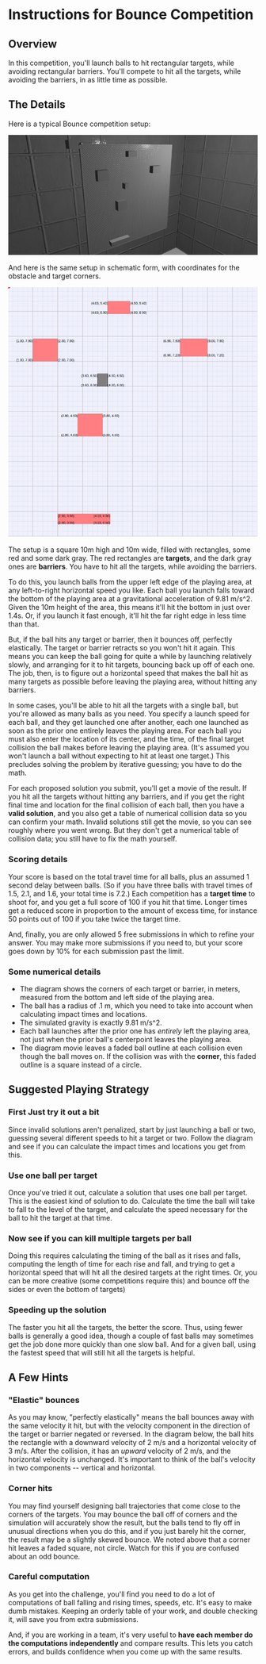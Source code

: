 <link rel="stylesheet" type="text/css" media="all" href="../../CmpDocs.css" />

# Instructions for Bounce Competition

## Overview
In this competition, you'll launch balls to hit rectangular targets, while avoiding rectangular barriers.  You'll compete to hit all the targets, while avoiding the barriers, in as little time as possible.

## The Details
Here is a typical Bounce competition setup:

![Bounce 3D Image](./Bounce3D.png)

And here is the same setup in schematic form, with coordinates for the obstacle and target corners.

![Bounce Diagram](./BounceDiagram.png)

The setup is a square 10m high and 10m wide, filled with rectangles, some red and some dark gray.  The red rectangles are **targets**, and the dark gray ones are **barriers**.  You have to hit all the targets, while avoiding the barriers.

To do this, you launch balls from the upper left edge of the playing area, at any left-to-right horizontal speed you like.  Each ball you launch falls toward the bottom of the playing area at a gravitational acceleration of 9.81 m/s^2.  Given the 10m height of the area, this means it'll hit the bottom in just over 1.4s.  Or, if you launch it fast enough, it'll hit the far right edge in less time than that.

But, if the ball hits any target or barrier, then it bounces off, perfectly elastically.  The target or barrier retracts so you won't hit it again.  This means you can keep the ball going for quite a while by launching relatively slowly, and arranging for it to hit targets, bouncing back up off of each one.  The job, then, is to figure out a horizontal speed that makes the ball hit as many targets as possible before leaving the playing area, without hitting any barriers.

In some cases, you'll be able to hit all the targets with a single ball, but you're allowed as many balls as you need.  You specify a launch speed for each ball, and they get launched one after another, each one launched as soon as the prior one entirely leaves the playing area.  For each ball you must also enter the location of its center, and the time, of the final target collision the ball makes before leaving the playing area.  (It's assumed you won't launch a ball without expecting to hit at least one target.)  This precludes solving the problem by iterative guessing; you have to do the math.

For each proposed solution you submit, you'll get a movie of the result.  If you hit all the targets without hitting any barriers, and if you get the right final time and location for the final collision of each ball, then you have a **valid solution**, and you also get a table of numerical collision data so you can confirm your math.  Invalid solutions still get the movie, so you can see roughly where you went wrong.  But they don't get a numerical table of collision data; you still have to fix the math yourself.

### Scoring details
Your score is based on the total travel time for all balls, plus an assumed 1 second delay between balls.  (So if you have three balls with travel times of 1.5, 2.1, and 1.6, your total time is 7.2.)  Each competition has a **target time** to shoot for, and you get a full score of 100 if you hit that time.  Longer times get a reduced score in proportion to the amount of excess time, for instance 50 points out of 100 if you take twice the target time.

And, finally, you are only allowed 5 free submissions in which to refine your answer.  You may make more submissions if you need to, but your score goes down by 10% for each submission past the limit.

### Some numerical details
 * The diagram shows the corners of each target or barrier, in meters, measured from the bottom and left side of the playing area.  
  * The ball has a radius of .1 m, which you need to take into account when calculating impact times and locations.  
   * The simulated gravity is exactly 9.81 m/s^2.  
   * Each ball launches after the prior one has *entirely* left the playing area, not just when the prior ball's centerpoint leaves the playing area.
   * The diagram movie leaves a faded ball outline at each collision even though the ball moves on.  If the collision was with the **corner**, this faded outline is a square instead of a circle.

## Suggested Playing Strategy

### First Just try it out a bit
Since invalid solutions aren't penalized, start by just launching a ball or two, guessing several different speeds to hit a target or two.  Follow the diagram and see if you can calculate the impact times and locations you get from this.

### Use one ball per target
Once you've tried it out, calculate a solution that uses one ball per target.  This is the easiest kind of solution to do.  Calculate the time the ball will take to fall to the level of the target, and calculate the speed necessary for the ball to hit the target at that time.

### Now see if you can kill multiple targets per ball
Doing this requires calculating the timing of the ball as it rises and falls, computing the length of time for each rise and fall, and trying to get a horizontal speed that will hit all the desired targets at the right times.  Or, you can be more creative (some competitions require this) and bounce off the sides or even the bottom of targets)

### Speeding up the solution
The faster you hit all the targets, the better the score.  Thus, using fewer balls is generally a good idea, though a couple of fast balls may sometimes get the job done more quickly than one slow ball.  And for a given ball, using the fastest speed that will still hit all the targets is helpful.

## A Few Hints

### "Elastic" bounces
As you may know, "perfectly elastically" means the ball bounces away with the same velocity it hit, but with the velocity component in the direction of the target or barrier negated or reversed.  In the diagram below, the ball hits the rectangle with a downward velocity of 2 m/s and a horizontal velocity of 3 m/s.  After the collision, it has an *upward* velocity of 2 m/s, and the horizontal velocity is unchanged.  It's important to think of the ball's velocity in two components -- vertical and horizontal.

### Corner hits
You may find yourself designing ball trajectories that come close to the corners of the targets.  You may bounce the ball off of corners and the simulation will accurately show the result, but the balls tend to fly off in unusual directions when you do this, and if you just barely hit the corner, the result may be a slightly skewed bounce.  We noted above that a corner hit leaves a faded square, not circle.  Watch for this if you are confused about an odd bounce.

### Careful computation
As you get into the challenge, you'll find you need to do a lot of computations of ball falling and rising times, speeds, etc.  It's easy to make dumb mistakes.  Keeping an orderly table of your work, and double checking it, will save you from extra submissions.

And, if you are working in a team, it's very useful to **have each member do the computations independently** and compare results.  This lets you catch errors, and builds confidence when you come up with the same results.
